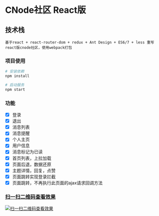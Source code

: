 # CNode社区 React版

## 技术栈
```
基于react + react-router-dom + redux + Ant Design + ES6/7 + less 重写react版cnode社区，使用webpack打包
```

### 项目使用

``` bash
# 安装依赖
npm install

# 启动服务
npm start
```

### 功能
- [x] 登录
- [x] 退出
- [x] 消息列表
- [x] 消息提醒
- [x] 个人主页
- [x] 用户信息
- [x] 消息标记为已读
- [x] 首页列表，上拉加载
- [x] 页面后退，数据还原
- [x] 主题详情，回复，点赞
- [x] 页面跳转实现登录拦截
- [x] 页面跳转，不再执行此页面的ajax请求回调方法

### [扫一扫二维码查看效果](https://liuzuan.github.io/react-cnode-build/)
 [![扫一扫二维码查看效果](https://github.com/liuzuan/react-cnode/blob/master/src/assets/react-cnode.png)](https://liuzuan.github.io/react-cnode-build/)
